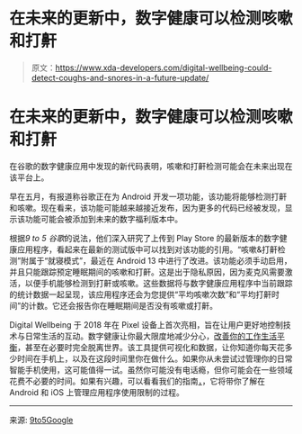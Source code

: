 # 在未来的更新中，数字健康可以检测咳嗽和打鼾

> 原文：<https://www.xda-developers.com/digital-wellbeing-could-detect-coughs-and-snores-in-a-future-update/>

# 在未来的更新中，数字健康可以检测咳嗽和打鼾

在谷歌的数字健康应用中发现的新代码表明，咳嗽和打鼾检测可能会在未来出现在该平台上。

早在五月，有报道称谷歌正在为 Android 开发一项功能，该功能将能够检测打鼾和咳嗽。现在看来，该功能可能越来越接近发布，因为更多的代码已经被发现，显示该功能可能会被添加到未来的数字福利版本中。

根据*9 to 5 谷歌*的说法，他们深入研究了上传到 Play Store 的最新版本的数字健康应用程序，看起来在最新的测试版中可以找到对该功能的引用。“咳嗽&打鼾检测”附属于“就寝模式”，最近在 Android 13 中进行了改进。该功能必须手动启用，并且只能跟踪预定睡眠期间的咳嗽和打鼾。这是出于隐私原因，因为麦克风需要激活，以便手机能够检测到打鼾或咳嗽。这些数据将与数字健康应用程序中当前跟踪的统计数据一起呈现，该应用程序还会为您提供“平均咳嗽次数”和“平均打鼾时间”的计数。它还会报告你在睡眠期间是否没有咳嗽或打鼾。

Digital Wellbeing 于 2018 年在 Pixel 设备上首次亮相，旨在让用户更好地控制技术与日常生活的互动。数字健康让你最大限度地减少分心，[改善你的工作生活平衡](https://www.xda-developers.com/pause-work-profile-schedule/)，甚至在必要时完全脱离世界。该工具提供可视化和数据，让你知道你每天花多少时间在手机上，以及在这段时间里你在做什么。如果你从未尝试过管理你的日常智能手机使用，这可能值得一试。虽然你可能没有电话瘾，但你可能会在一些领域花费不必要的时间。如果有兴趣，可以看看我们的指南[，](https://www.xda-developers.com/how-to-setup-daily-app-usage-limits-android-ios/)，它将带你了解在 Android 和 iOS 上管理应用程序使用限制的过程。

* * *

来源: [9to5Google](https://9to5google.com/2022/09/02/digital-wellbeing-cough-snore/)